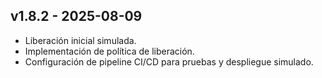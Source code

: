 ## v1.8.2 - 2025-08-09
- Liberación inicial simulada.
- Implementación de política de liberación.
- Configuración de pipeline CI/CD para pruebas y despliegue simulado.
